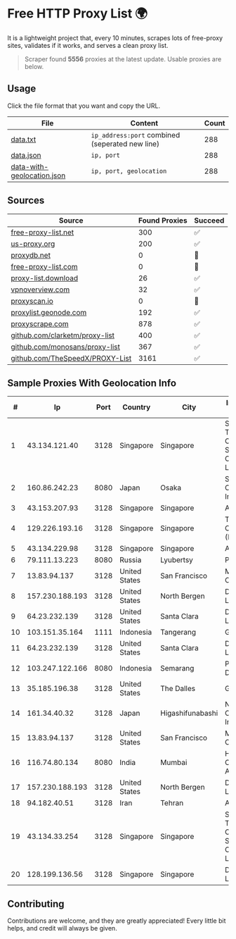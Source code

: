 
# Free HTTP Proxy List 🌍

It is a lightweight project that, every 10 minutes, scrapes lots of free-proxy sites, validates if it works, and serves a clean proxy list.


> Scraper found **5556** proxies at the latest update. Usable proxies are below.

## Usage

Click the file format that you want and copy the URL.


|File|Content|Count|
|----|-------|-----|
|[data.txt](https://raw.githubusercontent.com/themiralay/Proxy-List-World/master/data.txt)|`ip_address:port` combined (seperated new line)|288|
|[data.json](https://raw.githubusercontent.com/themiralay/Proxy-List-World/master/data.json)|`ip, port`|288|
|[data-with-geolocation.json](https://raw.githubusercontent.com/themiralay/Proxy-List-World/master/data-with-geolocation.json)|`ip, port, geolocation`|288|

## Sources

|Source|Found Proxies|Succeed|
|------|-------------|-------|
|[free-proxy-list.net](https://free-proxy-list.net)|300|✅|
|[us-proxy.org](https://www.us-proxy.org)|200|✅|
|[proxydb.net](http://proxydb.net)|0|🚫|
|[free-proxy-list.com](https://free-proxy-list.com/?page=&port=&type%5B%5D=http&type%5B%5D=https&up_time=0&search=Search)|0|🚫|
|[proxy-list.download](https://www.proxy-list.download/HTTP)|26|✅|
|[vpnoverview.com](https://vpnoverview.com/privacy/anonymous-browsing/free-proxy-servers)|32|✅|
|[proxyscan.io](https://www.proxyscan.io)|0|🚫|
|[proxylist.geonode.com](https://proxylist.geonode.com/api/proxy-list?limit=300&page=1&sort_by=lastChecked&sort_type=desc&protocols=http,https)|192|✅|
|[proxyscrape.com](https://api.proxyscrape.com/v2/?request=displayproxies&protocol=http&timeout=10000&country=all&ssl=all&anonymity=all)|878|✅|
|[github.com/clarketm/proxy-list](https://raw.githubusercontent.com/clarketm/proxy-list/master/proxy-list-raw.txt)|400|✅|
|[github.com/monosans/proxy-list](https://raw.githubusercontent.com/monosans/proxy-list/main/proxies/http.txt)|367|✅|
|[github.com/TheSpeedX/PROXY-List](https://raw.githubusercontent.com/TheSpeedX/PROXY-List/master/http.txt)|3161|✅|


## Sample Proxies With Geolocation Info

|#|Ip|Port|Country|City|Internet Service Provider|
|-|--|----|-------|----|-------------------------|
|1|43.134.121.40|3128|Singapore|Singapore|Shenzhen Tencent Computer Systems Company Limited|
|2|160.86.242.23|8080|Japan|Osaka|Sony Network Communications Inc|
|3|43.153.207.93|3128|Singapore|Singapore|Aceville Pte.ltd|
|4|129.226.193.16|3128|Singapore|Singapore|Tencent Cloud Computing (Beijing) Co|
|5|43.134.229.98|3128|Singapore|Singapore|Aceville Pte.ltd|
|6|79.111.13.223|8080|Russia|Lyubertsy|PJSC MegaFon|
|7|13.83.94.137|3128|United States|San Francisco|Microsoft Corporation|
|8|157.230.188.193|3128|United States|North Bergen|DigitalOcean, LLC|
|9|64.23.232.139|3128|United States|Santa Clara|DigitalOcean, LLC|
|10|103.151.35.164|1111|Indonesia|Tangerang|GAYUHNET|
|11|64.23.232.139|3128|United States|Santa Clara|DigitalOcean, LLC|
|12|103.247.122.166|8080|Indonesia|Semarang|PT Media Sarana Data|
|13|35.185.196.38|3128|United States|The Dalles|Google LLC|
|14|161.34.40.32|3128|Japan|Higashifunabashi|NTT PC Communications, Inc.|
|15|13.83.94.137|3128|United States|San Francisco|Microsoft Corporation|
|16|116.74.80.134|8080|India|Mumbai|Hathway IP over Cable Internet Access|
|17|157.230.188.193|3128|United States|North Bergen|DigitalOcean, LLC|
|18|94.182.40.51|3128|Iran|Tehran|Aria Shatel PJSC|
|19|43.134.33.254|3128|Singapore|Singapore|Shenzhen Tencent Computer Systems Company Limited|
|20|128.199.136.56|3128|Singapore|Singapore|DigitalOcean, LLC|



## Contributing

Contributions are welcome, and they are greatly appreciated! Every
little bit helps, and credit will always be given.

